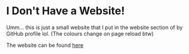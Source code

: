 # I Don't Have a Website!
Umm... this is just a small website that I put in the website section of by GitHub profile lol. (The colours change on page reload btw)

The website can be found [here](https://hamuzadesu.github.io/iDontHaveAWebsite/)
